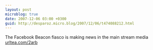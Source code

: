 ```yaml
---
layout: post
microblog: true
date: 2007-12-06 03:00 +0300
guid: http://desparoz.micro.blog/2007/12/06/t474088212.html
---
```

The Facebook Beacon fiasco is making news in the main stream media [urltea.com/2arb](http://urltea.com/2arb)

